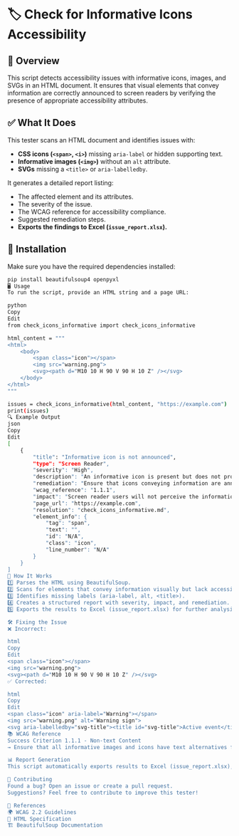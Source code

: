 # 🏷️ Check for Informative Icons Accessibility  

## 📌 Overview  
This script detects accessibility issues with informative icons, images, and SVGs in an HTML document. It ensures that visual elements that convey information are correctly announced to screen readers by verifying the presence of appropriate accessibility attributes.  

## ✅ What It Does  
This tester scans an HTML document and identifies issues with:  
- **CSS icons (`<span>`, `<i>`)** missing `aria-label` or hidden supporting text.  
- **Informative images (`<img>`)** without an `alt` attribute.  
- **SVGs** missing a `<title>` or `aria-labelledby`.  

It generates a detailed report listing:  
- The affected element and its attributes.  
- The severity of the issue.  
- The WCAG reference for accessibility compliance.  
- Suggested remediation steps.  
- **Exports the findings to Excel (`issue_report.xlsx`).**  

## 🚀 Installation  
Make sure you have the required dependencies installed:  

```sh
pip install beautifulsoup4 openpyxl
🖥️ Usage
To run the script, provide an HTML string and a page URL:

python
Copy
Edit
from check_icons_informative import check_icons_informative

html_content = """
<html>
    <body>
        <span class="icon"></span>
        <img src="warning.png">
        <svg><path d="M10 10 H 90 V 90 H 10 Z" /></svg>
    </body>
</html>
"""

issues = check_icons_informative(html_content, "https://example.com")
print(issues)
🔍 Example Output
json
Copy
Edit
[
    {
        "title": "Informative icon is not announced",
        "type": "Screen Reader",
        "severity": "High",
        "description": "An informative icon is present but does not provide an accessible label.",
        "remediation": "Ensure that icons conveying information are announced by screen readers by using `aria-label`, `aria-labelledby`, or adding visually hidden supporting text.",
        "wcag_reference": "1.1.1",
        "impact": "Screen reader users will not perceive the information conveyed by the icon.",
        "page_url": "https://example.com",
        "resolution": "check_icons_informative.md",
        "element_info": {
            "tag": "span",
            "text": "",
            "id": "N/A",
            "class": "icon",
            "line_number": "N/A"
        }
    }
]
📂 How It Works
1️⃣ Parses the HTML using BeautifulSoup.
2️⃣ Scans for elements that convey information visually but lack accessibility attributes.
3️⃣ Identifies missing labels (aria-label, alt, <title>).
4️⃣ Creates a structured report with severity, impact, and remediation.
5️⃣ Exports the results to Excel (issue_report.xlsx) for further analysis.

🛠️ Fixing the Issue
❌ Incorrect:

html
Copy
Edit
<span class="icon"></span>
<img src="warning.png">
<svg><path d="M10 10 H 90 V 90 H 10 Z" /></svg>
✅ Corrected:

html
Copy
Edit
<span class="icon" aria-label="Warning"></span>
<img src="warning.png" alt="Warning sign">
<svg aria-labelledby="svg-title"><title id="svg-title">Active event</title></svg>
📚 WCAG Reference
Success Criterion 1.1.1 - Non-text Content
→ Ensure that all informative images and icons have text alternatives for assistive technologies.

📊 Report Generation
This script automatically exports results to Excel (issue_report.xlsx), making it easy to review and track accessibility issues.

📢 Contributing
Found a bug? Open an issue or create a pull request.
Suggestions? Feel free to contribute to improve this tester!

🔗 References
🌍 WCAG 2.2 Guidelines
📖 HTML Specification
🏗 BeautifulSoup Documentation